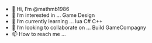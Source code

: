 - 👋 Hi, I’m @mathmb1986
- 👀 I’m interested in ... Game Design 
- 🌱 I’m currently learning ... lua C# C++
- 💞️ I’m looking to collaborate on ... Build GameCompagny
- 📫 How to reach me ...

<!---
mathmb1986/mathmb1986 is a ✨ special ✨ repository because its `README.md` (this file) appears on your GitHub profile.
You can click the Preview link to take a look at your changes.
--->
